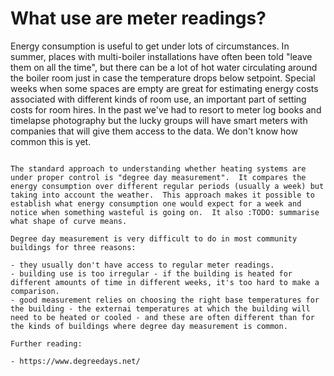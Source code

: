 # What use are meter readings?

Energy consumption is useful to get under lots of circumstances.  In summer, places with multi-boiler installations have often been told "leave them on all the time",  but there can be a lot of hot water circulating around the boiler room just in case the temperature drops below setpoint. Special weeks when some spaces are empty are great for estimating energy costs associated with different kinds of room use, an important part of setting costs for room hires.  In the past we've had to resort to meter log books and timelapse photography but the lucky groups will have smart meters with companies that will give them access to the data.  We don't know how common this is yet.

```{sidebar} Degree Day Measurement

The standard approach to understanding whether heating systems are under proper control is "degree day measurement".  It compares the energy consumption over different regular periods (usually a week) but taking into account the weather.  This approach makes it possible to establish what energy consumption one would expect for a week and notice when something wasteful is going on.  It also :TODO: summarise what shape of curve means.

Degree day measurement is very difficult to do in most community buildings for three reasons:

- they usually don't have access to regular meter readings.
- building use is too irregular - if the building is heated for different amounts of time in different weeks, it's too hard to make a comparison.
- good measurement relies on choosing the right base temperatures for the building - the externai temperatures at which the building will need to be heated or cooled - and these are often different than for the kinds of buildings where degree day measurement is common.

Further reading:

- https://www.degreedays.net/


```